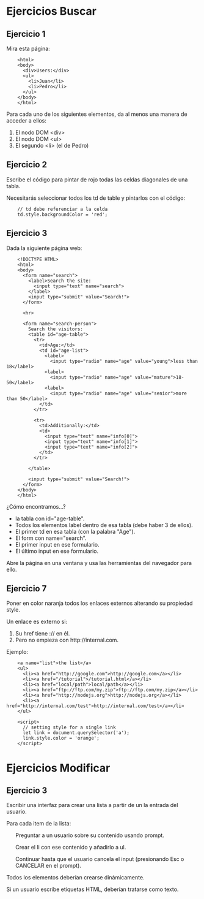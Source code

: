 <h1>Ejercicios Buscar</h1>
<h2>Ejercicio 1</h2>
<p>Mira esta página:</p>

        <html>
        <body>
          <div>Users:</div>
          <ul>
            <li>Juan</li>
            <li>Pedro</li>
          </ul>
        </body>
        </html>

<p>Para cada uno de los siguientes elementos, da al menos una manera de acceder a ellos:</p>
<ol>
    <li>El nodo DOM &lt;div&gt;</li>
    <li>El nodo DOM &lt;ul&gt;</li>
    <li>El segundo &lt;li&gt; (el de Pedro)</li>
</ol>

<h2>Ejercicio 2</h2>
<p>Escribe el código para pintar de rojo todas las celdas diagonales de una tabla.</p>
<p>Necesitarás seleccionar todos los td de table y pintarlos con el código:</p>

        // td debe referenciar a la celda
        td.style.backgroundColor = 'red';

<h2>Ejercicio 3</h2>
<p>Dada la siguiente página web:</p>

        <!DOCTYPE HTML>
        <html>
        <body>
          <form name="search">
            <label>Search the site:
              <input type="text" name="search">
            </label>
            <input type="submit" value="Search!">
          </form>

          <hr>

          <form name="search-person">
            Search the visitors:
            <table id="age-table">
              <tr>
                <td>Age:</td>
                <td id="age-list">
                  <label>
                    <input type="radio" name="age" value="young">less than 18</label>
                  <label>
                    <input type="radio" name="age" value="mature">18-50</label>
                  <label>
                    <input type="radio" name="age" value="senior">more than 50</label>
                </td>
              </tr>

              <tr>
                <td>Additionally:</td>
                <td>
                  <input type="text" name="info[0]">
                  <input type="text" name="info[1]">
                  <input type="text" name="info[2]">
                </td>
              </tr>

            </table>

            <input type="submit" value="Search!">
          </form>
        </body>
        </html>
<p>¿Cómo encontramos...?</p>
<ul>
    <li>la tabla con id="age-table".</li>
    <li>Todos los elementos label dentro de esa tabla (debe haber 3 de ellos).</li>
    <li>El primer td en esa tabla (con la palabra "Age").</li>
    <li>El form con name="search".</li>
    <li>El primer input en ese formulario.</li>
    <li>El último input en ese formulario.</li>
</ul>
<p>Abre la página en una ventana y usa las herramientas del navegador para ello.</p>

<h2>Ejercicio 7</h2>
<p>Poner en color naranja todos los enlaces externos alterando su propiedad style.</p>
<p>Un enlace es externo si:</p>
<ol>
    <li>Su href tiene :// en él.</li>
    <li>Pero no empieza con http://internal.com.</li>
</ol>
<p>Ejemplo:</p>

        <a name="list">the list</a>
        <ul>
          <li><a href="http://google.com">http://google.com</a></li>
          <li><a href="/tutorial">/tutorial.html</a></li>
          <li><a href="local/path">local/path</a></li>
          <li><a href="ftp://ftp.com/my.zip">ftp://ftp.com/my.zip</a></li>
          <li><a href="http://nodejs.org">http://nodejs.org</a></li>
          <li><a href="http://internal.com/test">http://internal.com/test</a></li>
        </ul>

        <script>
          // setting style for a single link
          let link = document.querySelector('a');
          link.style.color = 'orange';
        </script>

<h1>Ejercicios Modificar</h1>
<h2>Ejercicio 3</h2>
<p>Escribir una interfaz para crear una lista a partir de un la entrada del usuario.</p>
<p>Para cada item de la lista:</p>
<ol>
<p>Preguntar a un usuario sobre su contenido usando prompt.</p>
<p>Crear el li con ese contenido y añadirlo a ul.</p>
<p>Continuar hasta que el usuario cancela el input (presionando Esc o CANCELAR en el prompt).</p>
</ol>
<p>Todos los elementos deberían crearse dinámicamente.</p>
<p>Si un usuario escribe etiquetas HTML, deberían tratarse como texto.</p>
